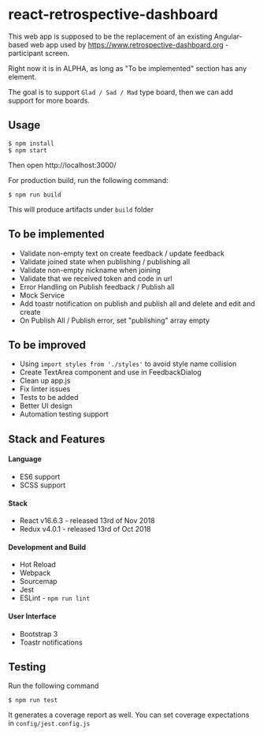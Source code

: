 # react-retrospective-dashboard

This web app is supposed to be the replacement of an existing Angular-based web app 
used by https://www.retrospective-dashboard.org - participant screen.

Right now it is in ALPHA, as long as "To be implemented" section has any element.

The goal is to support `Glad / Sad / Mad` type board, then we can add support for more boards.

## Usage
```
$ npm install
$ npm start
```

Then open http://localhost:3000/

For production build, run the following command:

```
$ npm run build
```

This will produce artifacts under ``build`` folder

## To be implemented
- Validate non-empty text on create feedback / update feedback
- Validate joined state when publishing / publishing all
- Validate non-empty nickname when joining
- Validate that we received token and code in url
- Error Handling on Publish feedback / Publish all
- Mock Service
- Add toastr notification on publish and publish all and delete and edit and create
- On Publish All / Publish error, set "publishing" array empty

## To be improved

- Using `import styles from './styles'` to avoid style name collision
- Create TextArea component and use in FeedbackDialog
- Clean up app.js
- Fix linter issues
- Tests to be added
- Better UI design
- Automation testing support

## Stack and Features

#### Language
- ES6 support
- SCSS support

#### Stack
- React v16.6.3 - released 13rd of Nov 2018
- Redux v4.0.1 - released 13rd of Oct 2018

#### Development and Build
- Hot Reload
- Webpack
- Sourcemap
- Jest
- ESLint - ``npm run lint``

#### User Interface
- Bootstrap 3
- Toastr notifications

## Testing

Run the following command

```
$ npm run test
``` 

It generates a coverage report as well. You can set coverage expectations in ``config/jest.config.js``
